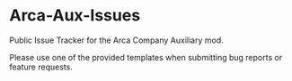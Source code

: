 # Arca-Aux-Issues
Public Issue Tracker for the Arca Company Auxiliary mod.

Please use one of the provided templates when submitting bug reports or feature requests.
